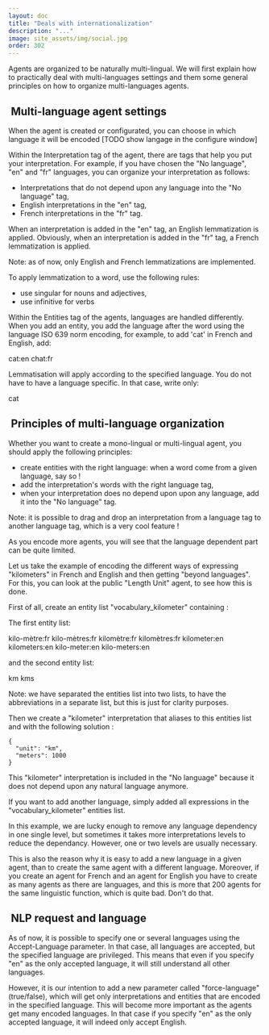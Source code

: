 ```yaml
---
layout: doc
title: "Deals with internationalization"
description: "..."
image: site_assets/img/social.jpg
order: 302
---
```


Agents are organized to be naturally multi-lingual. We will first explain how to practically deal with multi-languages settings and them some general principles on how to organize multi-languages agents.


##  Multi-language agent settings

When the agent is created or configurated, you can choose in which language it will be encoded [TODO show langage in the configure window]

Within the Interpretation tag of the agent, there are tags that help you put your interpretation. For example, if you have chosen the "No language", "en" and "fr" languages, you can organize your interpretation as follows:

* Interpretations that do not depend upon any language into the "No language" tag,
* English interpretations in the "en" tag,
* French interpretations in the "fr" tag.

When an interpretation is added in the "en" tag, an English lemmatization is applied. Obviously, when an interpretation is added in the "fr" tag, a French lemmatization is applied.

Note: as of now, only English and French lemmatizations are implemented.

To apply lemmatization to a word, use the following rules:

* use singular for nouns and adjectives,
* use infinitive for verbs

Within the Entities tag of the agents, languages are handled differently. When you add an entity, you add the language after the word using the language ISO 639 norm encoding, for example, to add 'cat' in French and English, add:

cat:en
chat:fr

Lemmatisation will apply according to the specified language. You do not have to have a language specific. In that case, write only:

cat


##  Principles of multi-language organization


Whether you want to create a mono-lingual or multi-lingual agent, you should apply the following principles:

* create entities with the right language: when a word come from a given language, say so !
* add the interpretation's words with the right language tag,
* when your interpretation does no depend upon upon any language, add it into the "No language" tag.

Note: it is possible to drag and drop an interpretation from a language tag to another language tag, which is a very cool feature !

As you encode more agents, you will see that the language dependent part can be quite limited.

Let us take the example of encoding the different ways of expressing "kilometers" in French and English and then getting "beyond languages". For this, you can look at the public "Length Unit" agent, to see how this is done.

First of all, create an entity list "vocabulary_kilometer" containing :

The first entity list:

kilo-mètre:fr
kilo-mètres:fr
kilomètre:fr
kilomètres:fr
kilometer:en
kilometers:en
kilo-meter:en
kilo-meters:en

and the second entity list:

km
kms

Note: we have separated the entities list into two lists, to have the abbreviations in a separate list, but this is just for clarity purposes.

Then we create a "kilometer" interpretation that aliases to this entities list and with the following solution :

```
{
  "unit": "km",
  "meters": 1000
}
```

This "kilometer" interpretation is included in the "No language" because it does not depend upon any natural language anymore.

If you want to add another language, simply added all expressions in the "vocabulary_kilometer" entities list.

In this example, we are lucky enough to remove any language dependency in one single level, but sometimes it takes more interpretations levels to reduce the dependancy. However, one or two levels are usually necessary.

This is also the reason why it is easy to add a new language in a given agent, than to create the same agent with a different language. Moreover, if you create an agent for French and an agent for English you have to create as many agents as there are languages, and this is more that 200 agents for the same linguistic function, which is quite bad. Don't do that.


##  NLP request and language


As of now, it is possible to specify one or several languages using the Accept-Language parameter. In that case, all languages are accepted, but the specified language are privileged. This means that even if you specify "en" as the only accepted language, it will still understand all other languages.

However, it is our intention to add a new parameter called "force-language" (true/false), which will get only interpretations and entities that are encoded in the specified language. This will become more important as the agents get many encoded languages. In that case if you specify "en" as the only accepted language, it will indeed only accept English.






